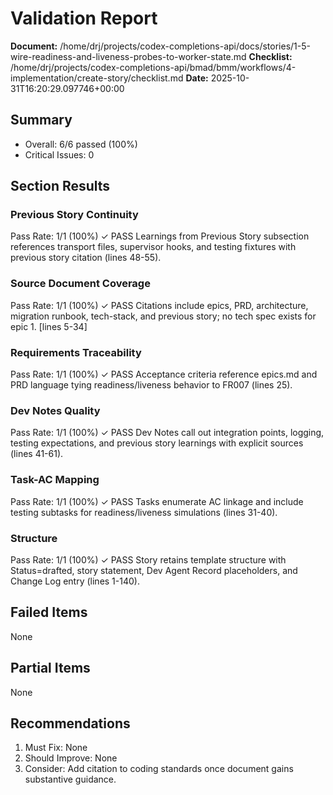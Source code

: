 # Validation Report

**Document:** /home/drj/projects/codex-completions-api/docs/stories/1-5-wire-readiness-and-liveness-probes-to-worker-state.md
**Checklist:** /home/drj/projects/codex-completions-api/bmad/bmm/workflows/4-implementation/create-story/checklist.md
**Date:** 2025-10-31T16:20:29.097746+00:00

## Summary

- Overall: 6/6 passed (100%)
- Critical Issues: 0

## Section Results

### Previous Story Continuity

Pass Rate: 1/1 (100%)
✓ PASS Learnings from Previous Story subsection references transport files, supervisor hooks, and testing fixtures with previous story citation (lines 48-55).

### Source Document Coverage

Pass Rate: 1/1 (100%)
✓ PASS Citations include epics, PRD, architecture, migration runbook, tech-stack, and previous story; no tech spec exists for epic 1. [lines 5-34]

### Requirements Traceability

Pass Rate: 1/1 (100%)
✓ PASS Acceptance criteria reference epics.md and PRD language tying readiness/liveness behavior to FR007 (lines 25).

### Dev Notes Quality

Pass Rate: 1/1 (100%)
✓ PASS Dev Notes call out integration points, logging, testing expectations, and previous story learnings with explicit sources (lines 41-61).

### Task-AC Mapping

Pass Rate: 1/1 (100%)
✓ PASS Tasks enumerate AC linkage and include testing subtasks for readiness/liveness simulations (lines 31-40).

### Structure

Pass Rate: 1/1 (100%)
✓ PASS Story retains template structure with Status=drafted, story statement, Dev Agent Record placeholders, and Change Log entry (lines 1-140).

## Failed Items

None

## Partial Items

None

## Recommendations

1. Must Fix: None
2. Should Improve: None
3. Consider: Add citation to coding standards once document gains substantive guidance.
